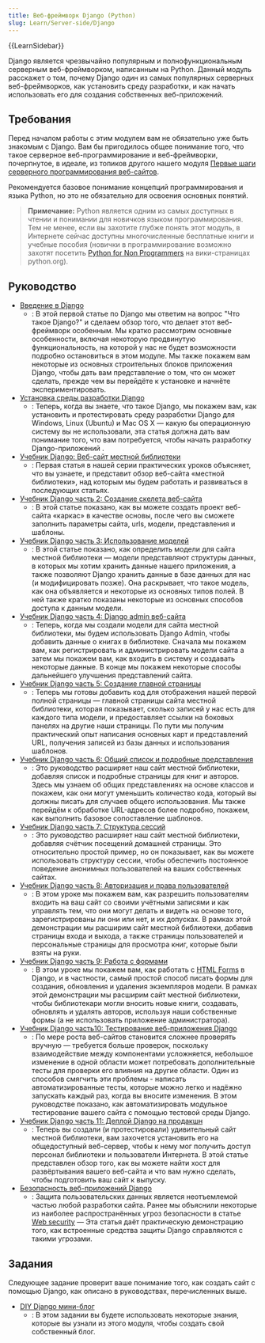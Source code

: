 ```yaml
---
title: Веб-фреймворк Django (Python)
slug: Learn/Server-side/Django
---
```


{{LearnSidebar}}

Django является чрезвычайно популярным и полнофункциональным серверным веб-фреймворком, написанным на Python. Данный модуль расскажет о том, почему Django один из самых популярных серверных веб-фреймворков, как установить среду разработки, и как начать использовать его для создания собственных веб-приложений.

## Требования

Перед началом работы с этим модулем вам не обязательно уже быть знакомым с Django. Вам бы пригодилось общее понимание того, что такое серверное веб-программирование и веб-фреймворки, почерпнутое, в идеале, из топиков другого нашего модуля [Первые шаги серверного программирования веб-сайтов](./First_steps).

Рекомендуется базовое понимание концепций программирования и языка Python, но это не обязательно для освоения основных понятий.

> **Примечание:** Python является одним из самых доступных в чтении и понимании для новичков языком программирования. Тем не менее, если вы захотите глубже понять этот модуль, в Интернете сейчас доступны многочисленные бесплатные книги и учебные пособия (новички в программирование возможно захотят посетить [Python for Non Programmers](https://wiki.python.org/moin/BeginnersGuide/NonProgrammers) на вики-страницах python.org).

## Руководство

- [Введение в Django](/ru/docs/Learn/Server-side/Django/Introduction)
  - : В этой первой статье по Django мы ответим на вопрос "Что такое Django?" и сделаем обзор того, что делает этот веб-фреймворк особенным. Мы кратко рассмотрим основные особенности, включая некоторую продвинутую функциональность, на которой у нас не будет возможности подробно остановиться в этом модуле. Мы также покажем вам некоторые из основных строительных блоков приложения Django, чтобы дать вам представление о том, что он может сделать, прежде чем вы перейдёте к установке и начнёте экспериментировать.
- [Установка среды разработки Django](/ru/docs/Learn/Server-side/Django/development_environment)
  - : Теперь, когда вы знаете, что такое Django, мы покажем вам, как установить и протестировать среду разработки Django для Windows, Linux (Ubuntu) и Mac OS X — какую бы операционную систему вы не использовали, эта статья должна дать вам понимание того, что вам потребуется, чтобы начать разработку Django-приложений .
- [Учебник Django: Веб-сайт местной библиотеки](/ru/docs/Learn/Server-side/Django/Tutorial_local_library_website)
  - : Первая статья в нашей серии практических уроков объясняет, что вы узнаете, и представит обзор веб-сайта «местной библиотеки», над которым мы будем работать и развиваться в последующих статьях.
- [Учебник Django часть 2: Создание скелета веб-сайта](/ru/docs/Learn/Server-side/Django/skeleton_website)
  - : В этой статье показано, как вы можете создать проект веб-сайта «каркас» в качестве основы, после чего вы сможете заполнить параметры сайта, urls, модели, представления и шаблоны.
- [Учебник Django часть 3: Использование моделей](/ru/docs/Learn/Server-side/Django/Models)
  - : В этой статье показано, как определить модели для сайта местной библиотеки — модели представляют структуры данных, в которых мы хотим хранить данные нашего приложения, а также позволяют Django хранить данные в базе данных для нас (и модифицировать позже). Она раскрывает, что такое модель, как она объявляется и некоторые из основных типов полей. В ней также кратко показаны некоторые из основных способов доступа к данным модели.
- [Учебник Django часть 4: Django admin веб-сайта](/ru/docs/Learn/Server-side/Django/Admin_site)
  - : Теперь, когда мы создали модели для сайта местной библиотеки, мы будем использовать Django Admin, чтобы добавить данные о книгах в библиотеке. Сначала мы покажем вам, как регистрировать и администрировать модели сайта а затем мы покажем вам, как входить в систему и создавать некоторые данные. В конце мы покажем некоторые способы дальнейшего улучшения представлений сайта.
- [Учебник Django часть 5: Создание главной страницы](/ru/docs/Learn/Server-side/Django/Home_page)
  - : Теперь мы готовы добавить код для отображения нашей первой полной страницы — главной страницы сайта местной библиотеки, которая показывает, сколько записей у нас есть для каждого типа модели, и предоставляет ссылки на боковых панелях на другие наши страницы. По пути мы получим практический опыт написания основных карт и представлений URL, получения записей из базы данных и использования шаблонов.
- [Учебник Django часть 6: Общий список и подробные представления](/ru/docs/Learn/Server-side/Django/Generic_views)
  - : Это руководство расширяет наш сайт местной библиотеки, добавляя список и подробные страницы для книг и авторов. Здесь мы узнаем об общих представлениях на основе классов и покажем, как они могут уменьшить количество кода, который вы должны писать для случаев общего использования. Мы также перейдём к обработке URL-адресов более подробно, покажем, как выполнить базовое сопоставление шаблонов.
- [Учебник Django часть 7: Структура сессий](/ru/docs/Learn/Server-side/Django/Sessions)
  - : Это руководство расширяет наш сайт местной библиотеки, добавляя счётчик посещений домашней страницы. Это относительно простой пример, но он показывает, как вы можете использовать структуру сессии, чтобы обеспечить постоянное поведение анонимных пользователей на ваших собственных сайтах.
- [Учебник Django часть 8: Авторизация и права пользователей](/ru/docs/Learn/Server-side/Django/Authentication)
  - : В этом уроке мы покажем вам, как разрешить пользователям входить на ваш сайт со своими учётными записями и как управлять тем, что они могут делать и видеть на основе того, зарегистрированы ли они или нет, и их допусках. В рамках этой демонстрации мы расширим сайт местной библиотеки, добавив страницы входа и выхода, а также страницы пользователей и персональные страницы для просмотра книг, которые были взяты на руки.
- [Учебник Django часть 9: Работа с формами](/ru/docs/Learn/Server-side/Django/Forms)
  - : В этом уроке мы покажем вам, как работать с [HTML Forms](/ru/docs/Web/Guide/HTML/Forms) в Django, и в частности, самый простой способ писать формы для создания, обновления и удаления экземпляров модели. В рамках этой демонстрации мы расширим сайт местной библиотеки, чтобы библиотекари могли вносить новые книги, создавать, обновлять и удалять авторов, используя наши собственные формы (а не использовать приложение администратора).
- [Учебник Django часть10: Тестирование веб-приложения Django](/ru/docs/Learn/Server-side/Django/Testing)
  - : По мере роста веб-сайтов становится сложнее проверять вручную — требуется больше проверок, поскольку взаимодействие между компонентами усложняется, небольшое изменение в одной области может потребовать дополнительные тесты для проверки его влияния на другие области. Один из способов смягчить эти проблемы - написать автоматизированные тесты, которые можно легко и надёжно запускать каждый раз, когда вы вносите изменения. В этом руководстве показано, как автоматизировать модульное тестирование вашего сайта с помощью тестовой среды Django.
- [Учебник Django часть 11: Деплой Django на продакшн](/ru/docs/Learn/Server-side/Django/Deployment)
  - : Теперь вы создали (и протестировали) удивительный сайт местной библиотеки, вам захочется установить его на общедоступный веб-сервер, чтобы к нему мог получить доступ персонал библиотеки и пользователи Интернета. В этой статье представлен обзор того, как вы можете найти хост для развёртывания вашего веб-сайта и что вам нужно сделать, чтобы подготовить ваш сайт к выпуску.
- [Безопасность веб-приложений Django](/ru/docs/Learn/Server-side/Django/web_application_security)
  - : Защита пользовательских данных является неотъемлемой частью любой разработки сайта. Ранее мы объяснили некоторые из наиболее распространённых угроз безопасности в статье [Web security](/ru/docs/Web/Security) — Эта статья даёт практическую демонстрацию того, как встроенные средства защиты Django справляются с такими угрозами.

## Задания

Следующее задание проверит ваше понимание того, как создать сайт с помощью Django, как описано в руководствах, перечисленных выше.

- [DIY Django мини-блог](/ru/docs/Learn/Server-side/Django/django_assessment_blog)
  - : В этом задании вы будете использовать некоторые знания, которые вы узнали из этого модуля, чтобы создать свой собственный блог.
